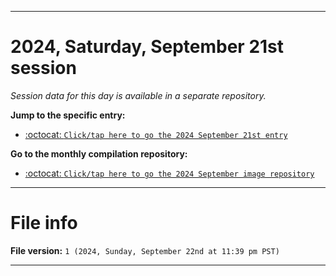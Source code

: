 
***

# 2024, Saturday, September 21st session

_Session data for this day is available in a separate repository._

**Jump to the specific entry:**

- [:octocat: `Click/tap here to go the 2024 September 21st entry`](https://github.com/seanpm2001/SeansLifeArchive_Images_MotorWorld_CarFactory_Y2024_V9/tree/SeansLifeArchive_Images_MotorWorld_CarFactory_Y2024_V9_Main-dev/2024/09_September/21/)

**Go to the monthly compilation repository:**

- [:octocat: `Click/tap here to go the 2024 September image repository`](https://github.com/seanpm2001/SeansLifeArchive_Images_MotorWorld_CarFactory_Y2024_V9/)

***

# File info

**File version:** `1 (2024, Sunday, September 22nd at 11:39 pm PST)`

***
